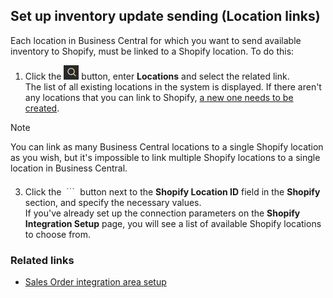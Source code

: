## Set up inventory update sending (Location links)

Each location in Business Central for which you want to send available inventory to Shopify, must be linked to a Shopify location. To do this:

1. Click the ![Lightbulb that opens the Tell Me feature](../../../images/Icons/Lightbulb_icon.png "Tell Me what you want to do") button, enter **Locations** and select the related link.         
   The list of all existing locations in the system is displayed. If there aren't any locations that you can link to Shopify, [a new one needs to be created](../../../404.md).
                  
 > [!Note]
 > You can link as many Business Central locations to a single Shopify location as you wish, but it's impossible to link multiple Shopify locations to a single location in Business Central.

3. Click the ![Ellipsis icon](../../../images/Icons/elipsis_icon.png "Assist Edit") button next to the **Shopify Location ID** field in the **Shopify** section, and specify the necessary values.      
   If you've already set up the connection parameters on the **Shopify Integration Setup** page, you will see a list of available Shopify locations to choose from.   

### Related links
-   [Sales Order integration area setup](./salesordersetup.md)